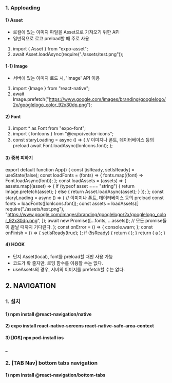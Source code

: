 ### 1. Apploading

#### 1) Asset

- 로컬에 있는 이미지 파일을 Asset으로 가져오기 위한 API
- 일반적으로 로고 preload할 때 주로 사용

1. import { Asset } from "expo-asset";
2. await Asset.loadAsync(require("./assets/test.png"));

#### 1-1) Image

- 서버에 있는 이미지 로드 시, 'Image' API 이용

1. import {Image } from "react-native";
2. await Image.prefetch("https://www.google.com/images/branding/googlelogo/2x/googlelogo_color_92x30dp.png");

#### 2) Font

1. import \* as Font from "expo-font";
2. import { IonIcons } from "@expo/vector-icons";
3. const staryLoading = async () => {
   // 이미지나 폰트, 데이터베이스 등의 preload
   await Font.loadAsync(IonIcons.font);
   };

#### 3) 중복 피하기

export default function App() {
const [isReady, setIsReady] = useState(false);
const loadFonts = (fonts) => {
fonts.map((font) => Font.loadAsync(font));
};
const loadAssets = (assets) => {
assets.map((asset) => {
if (typeof asset === "string") {
return Image.prefetch(asset);
} else {
return Asset.loadAsync(asset);
}
});
};
const staryLoading = async () => {
// 이미지나 폰트, 데이터베이스 등의 preload
const fonts = loadFonts([IonIcons.font]);
const assets = loadAssets([
require("./assets/test.png"),
"https://www.google.com/images/branding/googlelogo/2x/googlelogo_color_92x30dp.png",
]);
await new Promise([...fonts, ...assets]); // 모든 promise들이 끝날 때까지 기다린다.
};
const onError = () => {
console.warn;
};
const onFinish = () => {
setIsReady(true);
};
if (!isReady) {
return (
<AppLoading
        startAsync={staryLoading}
        onError={onError}
        onFinish={onFinish}
        />
);
}
return (
<SafeAreaView style={styles.container}>
<Text>a</Text>
</SafeAreaView>
);
}

#### 4) HOOK

- 단지 Asset(local), font를 preload할 때만 사용 가능
- 코드가 확 줄지만, 로딩 함수를 이용할 수는 없다.
- useAssets의 경우, 서버의 이미지를 prefetch할 수는 없다.

## 2. NAVIGATION

### 1. 설치

#### 1) npm install @react-navigation/native

#### 2) expo install react-native-screens react-native-safe-area-context

#### 3) [IOS] npx pod-install ios

#### \_

### 2. [TAB Nav] bottom tabs navigation

#### 1) npm install @react-navigation/bottom-tabs
